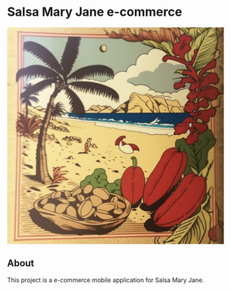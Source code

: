 # Salsa Mary Jane e-commerce

![Salsa Mary Jane](assets/images/logo.jpeg)

## About

This project is a e-commerce mobile application for Salsa Mary Jane.


